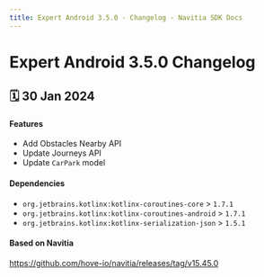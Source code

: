 ```yaml
---
title: Expert Android 3.5.0 - Changelog - Navitia SDK Docs
---
```


# Expert Android 3.5.0 Changelog

<h2>🗓 30 Jan 2024</h2>

#### Features
- Add Obstacles Nearby API
- Update Journeys API
- Update `CarPark` model

#### Dependencies
- `org.jetbrains.kotlinx:kotlinx-coroutines-core` > `1.7.1`
- `org.jetbrains.kotlinx:kotlinx-coroutines-android` > `1.7.1`
- `org.jetbrains.kotlinx:kotlinx-serialization-json` > `1.5.1`

#### Based on Navitia
https://github.com/hove-io/navitia/releases/tag/v15.45.0
